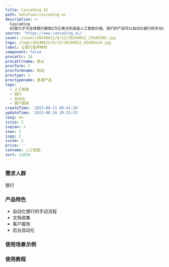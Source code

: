 ```yaml
---
title: Cascading AI
path: kehufuwu/cascading-ai
description: >-
  Cascading
  AI致力于为全球银行解锁1万亿美元的高级人工智能价值。我们的产品可以自动化银行的手动流程，包括贷款申请、开户、KYC/KYB等。它可以与客户进行文本、电子邮件或电话联系，收集工资单、银行对账单、纳税申报表、良好信用证明等文件，并分析这些文件并与客户跟进解决问题，相比传统工作流程提高转化率并节省与客户沟通的时间。此外，我们的产品还可以用于客户服务，包括信息请求、卡片锁定、旅行通知等，通过聚类客户投诉、提供合适的信息并生成待发送的响应，提高客户满意度并降低客户支持成本。另外，我们的产品还可以用于后台自动化，包括异常处理、证券结算等，通过导航核心银行系统，分析无法通过规则引擎解决的非STP异常，提高STP率并减少后台的人工工作量。我们与全球领先的核心银行系统和技术提供商合作，可以节省数月的工作时间，无需构建定制接口和基础设施。我们得到了业内最佳支持，并拥有斯坦福工程人才的支持，获得了可靠的资金和与硅谷核心的强大联系。我们提供100多种应用于银行的人工智能用例，涵盖前台、中台和后台。欢迎加入我们的等待列表，了解更多可能性。
source: 'https://www.cascading.ai/'
cover: /cover/20240612/6/12/20240612_235d629b.jpg
logo: /logo/20240612/6/12/20240612_03d02e34.jpg
label: 让银行变得神奇
component: false
procattr: 10
procattrname: 商业
procform: 1
procformname: 网站
proctype: 1
proctypename: 普通产品
tags:
  - 人工智能
  - 银行
  - 自动化
  - 客户服务
createTime: '2023-08-11 09:41:28'
updateTime: '2023-08-18 20:15:33'
lang: en
isicp: 2
isqian: 2
iswx: 2
isqq: 2
iscom: 2
price: ''
catname: 人工智能
sort: 11039
---
```




### 需求人群
银行

### 产品特色
- 自动化银行的手动流程
- 文档收集
- 客户服务
- 后台自动化

### 使用场景示例


### 使用教程


  
